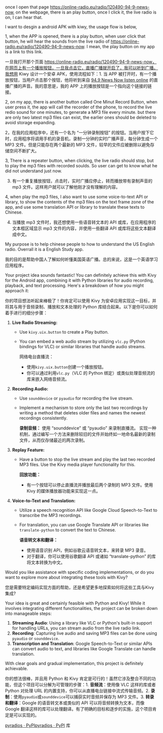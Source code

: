once I open that page https://online-radio.eu/radio/120490-94-9-news-now,  on the webpage, there is an play button, once I click it, the live radio is on, I can hear that. 

I want to desgin a android APK with kiwy, the usage flow is below,

1, when the APP is opened, there is a play button, when user click that button, he will hear the sounds from the live radio of  https://online-radio.eu/radio/120490-94-9-news-now. I mean, the play button on my app is a link to this link. 

一旦我打开那个页面 https://online-radio.eu/radio/120490-94-9-news-now，在网页上有一个播放按钮，一旦我点击它，直播广播就开启了，我可以听到广播。我想用 Kiwy 设计一个安卓 APK，使用流程如下：1. 当 APP 被打开时，有一个播放按钮，当用户点击那个按钮，他将听到来自 [94.9 News Now listen online](https://online-radio.eu/radio/120490-94-9-news-now) 的直播广播的声音。我的意思是，我的 APP 上的播放按钮是一个指向这个链接的链接。

2, on my app, there is another button called One  Minut Record Button, when user press it, the app will call the recorder of the phone, to record the live redio sound for one minutes, to generate a MP3 file every minute. but there are only two latest mp3 files can exist, the earlier ones should be deleted to avoid storage expanding. 

2，在我的应用程序中，还有一个名为 “一分钟录制按钮” 的按钮。当用户按下它时，应用程序将调用手机的录音机，录制一分钟的实时广播声音，每分钟生成一个 MP3 文件。但是只能存在两个最新的 MP3 文件，较早的文件应被删除以避免存储空间不断扩大。

3, There is a repeater button, when clicking, the live radio should stop, but to play the mp3 files with recorded soulds.  So user can get to know what he did not understand just now. 

3. 有一个重复播放按钮，点击时，实时广播应停止，转而播放带有录制声音的 mp3 文件。这样用户就可以了解他刚才没有理解的内容。

4, when play the mp3 files, I also want to use some voice-to-text API or library, to show the contents of the mp3 files on the text frame zone of the app,  and use some translation API or library to translate these texts to Chinese. 

4. 当播放 mp3 文件时，我还想使用一些语音转文本的 API 或库，在应用程序的文本框区域显示 mp3 文件的内容，并使用一些翻译 API 或库将这些文本翻译成中文。

My purpose is to help chinese people to how to understand the US English radio.  Overrall it is a English Study app. 

我的目的是帮助中国人了解如何听懂美国英语广播。总的来说，这是一个英语学习应用程序。

Your project idea sounds fantastic! You can definitely achieve this with Kivy for the Android app, combining it with Python libraries for audio recording, playback, and text processing. Here's a breakdown of how you might approach it:

你的项目想法听起来棒极了！你肯定可以使用 Kivy 为安卓应用实现这一目标，并将其与用于音频录制、播放和文本处理的 Python 库结合起来。以下是你可以如何着手进行的细分步骤：

1. **Live Radio Streaming:**
   
   - Use `kivy.uix.button` to create a Play button.
   
   - You can embed a web audio stream by utilizing `vlc.py` (Python bindings for VLC) or similar libraries that handle audio streams.
     
     网络电台直播流：
     
     - 使用`kivy.uix.button`创建一个播放按钮。
     - 你可以通过利用`vlc.py`（VLC 的 Python 绑定）或类似处理音频流的库来嵌入网络音频流。

2. **Recording Audio:**
   
   - Use `sounddevice` or `pyaudio` for recording the live stream.
   
   - Implement a mechanism to store only the last two recordings by writing a method that deletes older files and names the newest recordings consistently.
     
     **录制音频：** 使用 “sounddevice” 或 “pyaudio” 来录制直播流。 实现一种机制，通过编写一个方法来删除较旧的文件并始终如一地命名最新的录制文件，从而仅存储最近的两次录制。

3. **Replay Feature:**
   
   - Have a button to stop the live stream and play the last two recorded MP3 files. Use the Kivy media player functionality for this.
     
     **回放功能：**
     
     - 有一个按钮可以停止直播流并播放最后两个录制的 MP3 文件。使用 Kivy 的媒体播放器功能来实现这一点。

4. **Voice-to-Text and Translation:**
   
   - Utilize a speech recognition API like Google Cloud Speech-to-Text to transcribe the MP3 recordings.
   
   - For translation, you can use Google Translate API or libraries like `translate-python` to convert the text to Chinese.
     
     **语音转文本和翻译：**
     
     - 使用语音识别 API，例如谷歌云语音转文本，来转录 MP3 录音。
     - 对于翻译，你可以使用谷歌翻译 API 或诸如 “translate-python” 的库将文本转换为中文。

Would you like assistance with specific coding implementations, or do you want to explore more about integrating these tools with Kivy?

您是需要特定编码实现方面的帮助，还是希望更多地探索如何将这些工具与Kivy集成?

Your idea is great and certainly feasible with Python and Kivy! While it involves integrating different functionalities, the project can be broken down into manageable steps:

1. **Streaming Audio**: Using a library like VLC or Python's built-in support for handling URLs, you can stream audio from the live radio link.
2. **Recording**: Capturing live audio and saving MP3 files can be done using `pyaudio` or `sounddevice`.
3. **Transcription and Translation**: Google Speech-to-Text or similar APIs can convert audio to text, and libraries like Google Translate can handle translation.

With clear goals and gradual implementation, this project is definitely achievable.

你的想法很棒，并且用 Python 和 Kivy 肯定是可行的！虽然它涉及整合不同的功能，但这个项目可以分解为可管理的步骤：1. **音频流**：使用像 VLC 这样的库或者 Python 对处理 URL 的内置支持，你可以从直播电台链接中流式传输音频。2. **录制**：使用`pyaudio`或`sounddevice`可以捕获实时音频并保存为 MP3 文件。3. **转录和翻译**：Google 的语音转文本或类似的 API 可以将音频转换为文本，而像 Google 翻译这样的库可以处理翻译。有了明确的目标和逐步的实施，这个项目肯定是可以实现的。

[pyradios · PyPI](https://pypi.org/project/pyradios/)[pyradios · PyPI](https://pypi.org/project/pyradios/) 库
